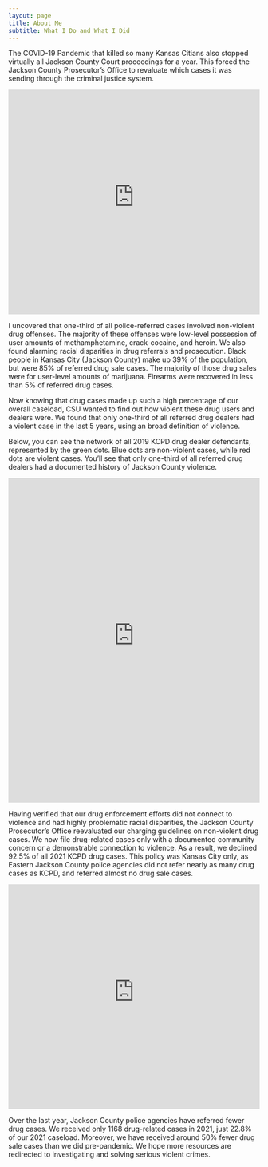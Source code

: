 ```yaml
---
layout: page
title: About Me
subtitle: What I Do and What I Did
---
```


The COVID-19 Pandemic that killed so many Kansas Citians also stopped virtually all Jackson County Court proceedings for a year. This forced the Jackson County Prosecutor’s Office to revaluate which cases it was sending through the criminal justice system.

<iframe src="https://jacksoncomo.maps.arcgis.com/apps/dashboards/35ed56435a514d4c91d17a15f4c424ee" width="100%" height="450" frameborder="0" allowtransparency="true" loading="lazy" style=";width:100%;height:450px;"></iframe>

I uncovered that one-third of all police-referred cases involved non-violent drug offenses. The majority of these offenses were low-level possession of user amounts of methamphetamine, crack-cocaine, and heroin. We also found alarming racial disparities in drug referrals and prosecution. Black people in Kansas City (Jackson County) make up 39% of the population, but were 85% of referred drug sale cases. The majority of those drug sales were for user-level amounts of marijuana. Firearms were recovered in less than 5% of referred drug cases.

Now knowing that drug cases made up such a high percentage of our overall caseload, CSU wanted to find out how violent these drug users and dealers were. We found that only one-third of all referred drug dealers had a violent case in the last 5 years, using an broad definition of violence.

Below, you can see the network of all 2019 KCPD drug dealer defendants, represented by the green dots. Blue dots are non-violent cases, while red dots are violent cases. You’ll see that only one-third of all referred drug dealers had a documented history of Jackson County violence.

<iframe id="advanced_iframe_2" name="advanced_iframe_2" src="https://kcpdclearance.firebaseapp.com/NetworkData.html" width="100%" height="650" frameborder="0" allowtransparency="true" loading="lazy" style=";width:100%;height:650px;"></iframe>

Having verified that our drug enforcement efforts did not connect to violence and had highly problematic racial disparities, the Jackson County Prosecutor’s Office reevaluated our charging guidelines on non-violent drug cases. We now file drug-related cases only with a documented community concern or a demonstrable connection to violence. As a result, we declined 92.5% of all 2021 KCPD drug cases. This policy was Kansas City only, as Eastern Jackson County police agencies did not refer nearly as many drug cases as KCPD, and referred almost no drug sale cases.

<iframe id="advanced_iframe_3" name="advanced_iframe_3" src="https://jacksoncomo.maps.arcgis.com/apps/dashboards/76d2dd40d8774e2e9773fb14988e09b0" width="100%" height="450" frameborder="0" allowtransparency="true" loading="lazy" style=";width:100%;height:450px;"></iframe>

Over the last year, Jackson County police agencies have referred fewer drug cases. We received only 1168 drug-related cases in 2021, just 22.8% of our 2021 caseload. Moreover, we have received around 50% fewer drug sale cases than we did pre-pandemic. We hope more resources are redirected to investigating and solving serious violent crimes.
